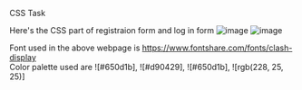 CSS Task

Here's the CSS part of registraion form and log in form 
![image](https://user-images.githubusercontent.com/80317188/181924824-58ac32b3-b6e1-4f4e-b57f-2331b0ae9db9.png)
![image](https://user-images.githubusercontent.com/80317188/181924853-3f040991-4a50-498d-ab3b-a5dc4d0069c4.png)

Font used in the above webpage is https://www.fontshare.com/fonts/clash-display <br/>
Color palette used are ![#650d1b], ![#d90429], ![#650d1b], ![rgb(228, 25, 25)]
